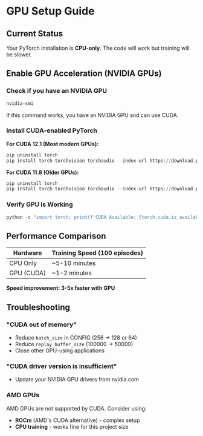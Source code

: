 # GPU Setup Guide

## Current Status
Your PyTorch installation is **CPU-only**. The code will work but training will be slower.

## Enable GPU Acceleration (NVIDIA GPUs)

### Check if you have an NVIDIA GPU
```powershell
nvidia-smi
```

If this command works, you have an NVIDIA GPU and can use CUDA.

### Install CUDA-enabled PyTorch

**For CUDA 12.1 (Most modern GPUs):**
```powershell
pip uninstall torch
pip install torch torchvision torchaudio --index-url https://download.pytorch.org/whl/cu121
```

**For CUDA 11.8 (Older GPUs):**
```powershell
pip uninstall torch
pip install torch torchvision torchaudio --index-url https://download.pytorch.org/whl/cu118
```

### Verify GPU is Working
```python
python -c "import torch; print(f'CUDA Available: {torch.cuda.is_available()}'); print(f'GPU: {torch.cuda.get_device_name(0) if torch.cuda.is_available() else 'N/A'}')"
```

## Performance Comparison

| Hardware | Training Speed (100 episodes) |
|----------|------------------------------|
| CPU Only | ~5-10 minutes |
| GPU (CUDA) | ~1-2 minutes |

**Speed improvement: 3-5x faster with GPU**

## Troubleshooting

### "CUDA out of memory"
- Reduce `batch_size` in CONFIG (256 → 128 or 64)
- Reduce `replay_buffer_size` (100000 → 50000)
- Close other GPU-using applications

### "CUDA driver version is insufficient"
- Update your NVIDIA GPU drivers from nvidia.com

### AMD GPUs
AMD GPUs are not supported by CUDA. Consider using:
- **ROCm** (AMD's CUDA alternative) - complex setup
- **CPU training** - works fine for this project size
